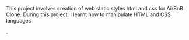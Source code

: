 This project involves creation of web static styles html and css for AirBnB Clone.
During this project, I learnt how to manipulate HTML and CSS languages




.
